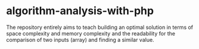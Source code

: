 # algorithm-analysis-with-php
The repository entirely aims to teach building an optimal solution in terms of space complexity and memory complexity and the readability for the comparison of two inputs (array) and finding a similar value.

